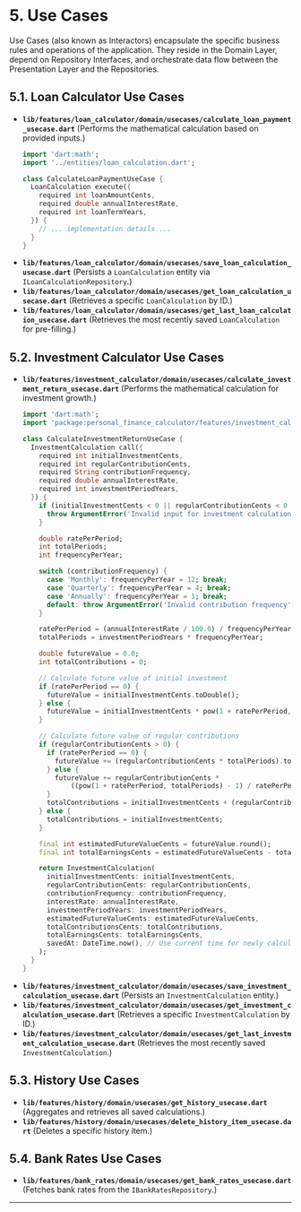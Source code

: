 # 5\. Use Cases

Use Cases (also known as Interactors) encapsulate the specific business rules and operations of the application. They reside in the Domain Layer, depend on Repository Interfaces, and orchestrate data flow between the Presentation Layer and the Repositories.

## 5.1. Loan Calculator Use Cases

  * **`lib/features/loan_calculator/domain/usecases/calculate_loan_payment_usecase.dart`**
    (Performs the mathematical calculation based on provided inputs.)
    ```dart
    import 'dart:math';
    import '../entities/loan_calculation.dart';

    class CalculateLoanPaymentUseCase {
      LoanCalculation execute({
        required int loanAmountCents,
        required double annualInterestRate,
        required int loanTermYears,
      }) {
        // ... implementation details ...
      }
    }
    ```
  * **`lib/features/loan_calculator/domain/usecases/save_loan_calculation_usecase.dart`**
    (Persists a `LoanCalculation` entity via `ILoanCalculationRepository`.)
  * **`lib/features/loan_calculator/domain/usecases/get_loan_calculation_usecase.dart`**
    (Retrieves a specific `LoanCalculation` by ID.)
  * **`lib/features/loan_calculator/domain/usecases/get_last_loan_calculation_usecase.dart`**
    (Retrieves the most recently saved `LoanCalculation` for pre-filling.)

## 5.2. Investment Calculator Use Cases

  * **`lib/features/investment_calculator/domain/usecases/calculate_investment_return_usecase.dart`**
    (Performs the mathematical calculation for investment growth.)
    ```dart
    import 'dart:math';
    import 'package:personal_finance_calculator/features/investment_calculator/domain/entities/investment_calculation.dart';

    class CalculateInvestmentReturnUseCase {
      InvestmentCalculation call({
        required int initialInvestmentCents,
        required int regularContributionCents,
        required String contributionFrequency,
        required double annualInterestRate,
        required int investmentPeriodYears,
      }) {
        if (initialInvestmentCents < 0 || regularContributionCents < 0 || annualInterestRate < 0 || investmentPeriodYears <= 0) {
          throw ArgumentError('Invalid input for investment calculation');
        }

        double ratePerPeriod;
        int totalPeriods;
        int frequencyPerYear;

        switch (contributionFrequency) {
          case 'Monthly': frequencyPerYear = 12; break;
          case 'Quarterly': frequencyPerYear = 4; break;
          case 'Annually': frequencyPerYear = 1; break;
          default: throw ArgumentError('Invalid contribution frequency');
        }

        ratePerPeriod = (annualInterestRate / 100.0) / frequencyPerYear;
        totalPeriods = investmentPeriodYears * frequencyPerYear;

        double futureValue = 0.0;
        int totalContributions = 0;

        // Calculate future value of initial investment
        if (ratePerPeriod == 0) {
          futureValue = initialInvestmentCents.toDouble();
        } else {
          futureValue = initialInvestmentCents * pow(1 + ratePerPeriod, totalPeriods);
        }

        // Calculate future value of regular contributions
        if (regularContributionCents > 0) {
          if (ratePerPeriod == 0) {
            futureValue += (regularContributionCents * totalPeriods).toDouble();
          } else {
            futureValue += regularContributionCents *
                ((pow(1 + ratePerPeriod, totalPeriods) - 1) / ratePerPeriod);
          }
          totalContributions = initialInvestmentCents + (regularContributionCents * totalPeriods);
        } else {
          totalContributions = initialInvestmentCents;
        }

        final int estimatedFutureValueCents = futureValue.round();
        final int totalEarningsCents = estimatedFutureValueCents - totalContributions;

        return InvestmentCalculation(
          initialInvestmentCents: initialInvestmentCents,
          regularContributionCents: regularContributionCents,
          contributionFrequency: contributionFrequency,
          interestRate: annualInterestRate,
          investmentPeriodYears: investmentPeriodYears,
          estimatedFutureValueCents: estimatedFutureValueCents,
          totalContributionsCents: totalContributions,
          totalEarningsCents: totalEarningsCents,
          savedAt: DateTime.now(), // Use current time for newly calculated result
        );
      }
    }
    ```
  * **`lib/features/investment_calculator/domain/usecases/save_investment_calculation_usecase.dart`**
    (Persists an `InvestmentCalculation` entity.)
  * **`lib/features/investment_calculator/domain/usecases/get_investment_calculation_usecase.dart`**
    (Retrieves a specific `InvestmentCalculation` by ID.)
  * **`lib/features/investment_calculator/domain/usecases/get_last_investment_calculation_usecase.dart`**
    (Retrieves the most recently saved `InvestmentCalculation`.)

## 5.3. History Use Cases

  * **`lib/features/history/domain/usecases/get_history_usecase.dart`**
    (Aggregates and retrieves all saved calculations.)
  * **`lib/features/history/domain/usecases/delete_history_item_usecase.dart`**
    (Deletes a specific history item.)

## 5.4. Bank Rates Use Cases

  * **`lib/features/bank_rates/domain/usecases/get_bank_rates_usecase.dart`**
    (Fetches bank rates from the `IBankRatesRepository`.)

-----

